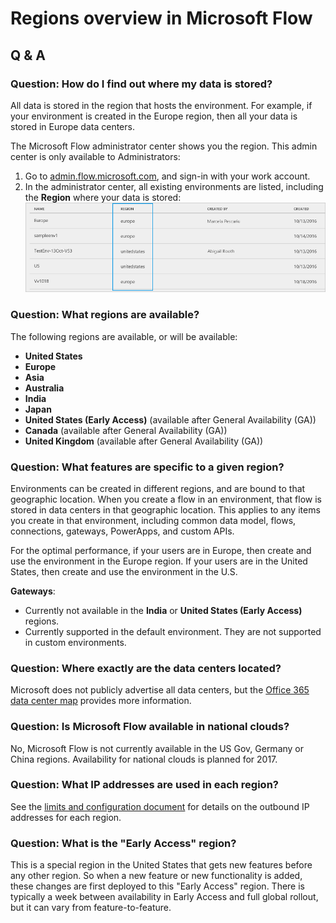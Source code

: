 <properties
    pageTitle="Regions overview for Microsoft Flow | Microsoft Flow"
    description="Overview with question and answer about regions in Microsoft Flow"
    services=""
    suite="flow"
    documentationCenter="na"
    authors="MSFTMan"
    manager="anneta"
    editor=""
    tags=""/>

<tags
   ms.service="flow"
   ms.devlang="na"
   ms.topic="article"
   ms.tgt_pltfrm="na"
   ms.workload="na"
   ms.date="01/19/2017"
   ms.author="deonhe"/>

# Regions overview in Microsoft Flow

## Q & A

### Question: How do I find out where my data is stored?
All data is stored in the region that hosts the environment. For example, if your environment is created in the Europe region, then all your data is stored in Europe data centers. 

The Microsoft Flow administrator center shows you the region. This admin center is only available to Administrators: 

1. Go to [admin.flow.microsoft.com](https://admin.flow.microsoft.com), and sign-in with your work account. 
2. In the administrator center, all existing environments are listed, including the **Region** where your data is stored:  
    ![](media/regions-overview/environments-list.png)

### Question: What regions are available?
The following regions are available, or will be available: 

- **United States**
- **Europe**
- **Asia**
- **Australia**
- **India**
- **Japan**
- **United States (Early Access)** (available after General Availability (GA)) 
- **Canada** (available after General Availability (GA)) 
- **United Kingdom** (available after General Availability (GA))  

### Question: What features are specific to a given region?

Environments can be created in different regions, and are bound to that geographic location. When you create a flow in an environment, that flow is stored in data centers in that geographic location. This applies to any items you create in that environment, including common data model, flows, connections, gateways, PowerApps, and custom APIs.

For the optimal performance, if your users are in Europe, then create and use the environment in the Europe region. If your users are in the United States, then create and use the environment in the U.S. 

**Gateways**: 
- Currently not available in the **India** or **United States (Early Access)** regions.
- Currently supported in the default environment. They are not supported in custom environments.

### Question: Where exactly are the data centers located?

Microsoft does not publicly advertise all data centers, but the [Office 365 data center map](http://o365datacentermap.azurewebsites.net/) provides more information.

### Question: Is Microsoft Flow available in national clouds?

No, Microsoft Flow is not currently available in the US Gov, Germany or China regions. Availability for national clouds is planned for 2017.

### Question: What IP addresses are used in each region?

See the [limits and configuration document](limits-and-config.md) for details on the outbound IP addresses for each region.

### Question: What is the "Early Access" region?
This is a special region in the United States that gets new features before any other region. So when a new feature or new functionality is added, these changes are first deployed to this "Early Access" region. There is typically a week between availability in Early Access and full global rollout, but it can vary from feature-to-feature.

